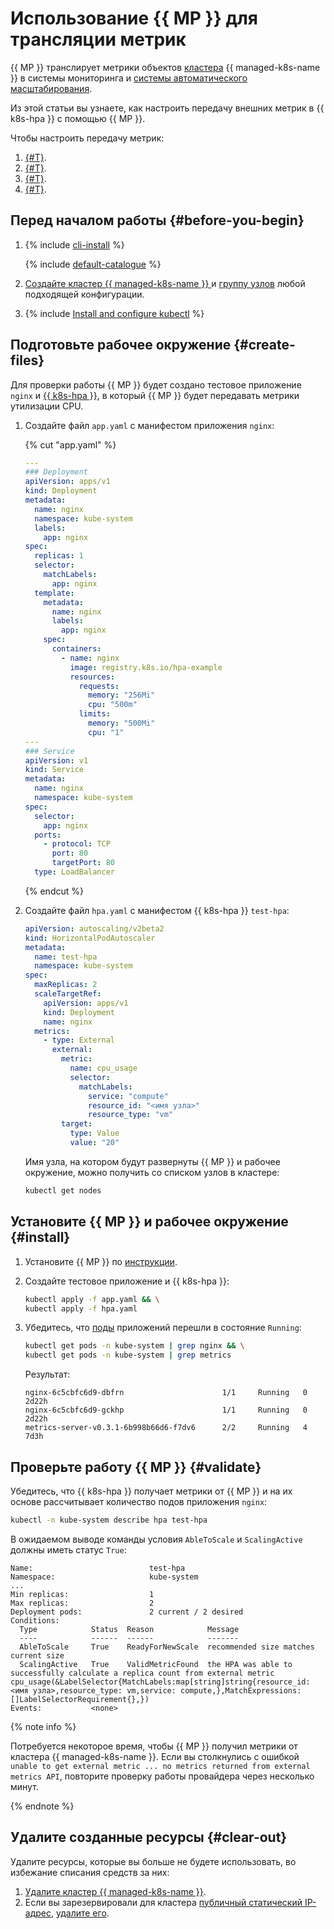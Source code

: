 # Использование {{ MP }} для трансляции метрик

{{ MP }} транслирует метрики объектов [кластера](../../concepts/index.md#kubernetes-cluster) {{ managed-k8s-name }} в системы мониторинга и [системы автоматического масштабирования](../../concepts/autoscale.md).

Из этой статьи вы узнаете, как настроить передачу внешних метрик в {{ k8s-hpa }} с помощью {{ MP }}.

Чтобы настроить передачу метрик:
1. [{#T}](#create-files).
1. [{#T}](#install).
1. [{#T}](#validate).
1. [{#T}](#clear-out).

## Перед началом работы {#before-you-begin}

1. {% include [cli-install](../../../_includes/cli-install.md) %}

   {% include [default-catalogue](../../../_includes/default-catalogue.md) %}

1. [Создайте кластер {{ managed-k8s-name }} ](../../../managed-kubernetes/operations/kubernetes-cluster/kubernetes-cluster-create.md) и [группу узлов](../../../managed-kubernetes/operations/node-group/node-group-create.md) любой подходящей конфигурации.

1. {% include [Install and configure kubectl](../../../_includes/managed-kubernetes/kubectl-install.md) %}

## Подготовьте рабочее окружение {#create-files}

Для проверки работы {{ MP }} будет создано тестовое приложение `nginx` и [{{ k8s-hpa }}](../../concepts/autoscale.md#hpa), в который {{ MP }} будет передавать метрики утилизации CPU.
1. Создайте файл `app.yaml` с манифестом приложения `nginx`:

   {% cut "app.yaml" %}

   ```yaml
   ---
   ### Deployment
   apiVersion: apps/v1
   kind: Deployment
   metadata:
     name: nginx
     namespace: kube-system
     labels:
       app: nginx
   spec:
     replicas: 1
     selector:
       matchLabels:
         app: nginx
     template:
       metadata:
         name: nginx
         labels:
           app: nginx
       spec:
         containers:
           - name: nginx
             image: registry.k8s.io/hpa-example
             resources:
               requests:
                 memory: "256Mi"
                 cpu: "500m"
               limits:
                 memory: "500Mi"
                 cpu: "1"
   ---
   ### Service
   apiVersion: v1
   kind: Service
   metadata:
     name: nginx
     namespace: kube-system
   spec:
     selector:
       app: nginx
     ports:
       - protocol: TCP
         port: 80
         targetPort: 80
     type: LoadBalancer
   ```

   {% endcut %}

1. Создайте файл `hpa.yaml` с манифестом {{ k8s-hpa }} `test-hpa`:

   ```yaml
   apiVersion: autoscaling/v2beta2
   kind: HorizontalPodAutoscaler
   metadata:
     name: test-hpa
     namespace: kube-system
   spec:
     maxReplicas: 2
     scaleTargetRef:
       apiVersion: apps/v1
       kind: Deployment
       name: nginx
     metrics:
       - type: External
         external:
           metric:
             name: cpu_usage
             selector:
               matchLabels:
                 service: "compute"
                 resource_id: "<имя узла>"
                 resource_type: "vm"
           target:
             type: Value
             value: "20"
   ```

   Имя узла, на котором будут развернуты {{ MP }} и рабочее окружение, можно получить со списком узлов в кластере:

   ```bash
   kubectl get nodes
   ```

## Установите {{ MP }} и рабочее окружение {#install}

1. Установите {{ MP }} по [инструкции](../../operations/applications/metrics-provider.md).
1. Создайте тестовое приложение и {{ k8s-hpa }}:

   ```bash
   kubectl apply -f app.yaml && \
   kubectl apply -f hpa.yaml
   ```

1. Убедитесь, что [поды](../../concepts/index.md#pod) приложений перешли в состояние `Running`:

   ```bash
   kubectl get pods -n kube-system | grep nginx && \
   kubectl get pods -n kube-system | grep metrics
   ```

   Результат:

   ```text
   nginx-6c5cbfc6d9-dbfrn                      1/1     Running   0          2d22h
   nginx-6c5cbfc6d9-gckhp                      1/1     Running   0          2d22h
   metrics-server-v0.3.1-6b998b66d6-f7dv6      2/2     Running   4          7d3h
   ```

## Проверьте работу {{ MP }} {#validate}

Убедитесь, что {{ k8s-hpa }} получает метрики от {{ MP }} и на их основе рассчитывает количество подов приложения `nginx`:

```bash
kubectl -n kube-system describe hpa test-hpa
```

В ожидаемом выводе команды условия `AbleToScale` и `ScalingActive` должны иметь статус `True`:

```text
Name:                          test-hpa
Namespace:                     kube-system
...
Min replicas:                  1
Max replicas:                  2
Deployment pods:               2 current / 2 desired
Conditions:
  Type            Status  Reason            Message
  ----            ------  ------            -------
  AbleToScale     True    ReadyForNewScale  recommended size matches current size
  ScalingActive   True    ValidMetricFound  the HPA was able to successfully calculate a replica count from external metric cpu_usage(&LabelSelector{MatchLabels:map[string]string{resource_id: <имя узла>,resource_type: vm,service: compute,},MatchExpressions:[]LabelSelectorRequirement{},})
Events:           <none>
```

{% note info %}

Потребуется некоторое время, чтобы {{ MP }} получил метрики от кластера {{ managed-k8s-name }}. Если вы столкнулись с ошибкой `unable to get external metric ... no metrics returned from external metrics API`, повторите проверку работы провайдера через несколько минут.

{% endnote %}

## Удалите созданные ресурсы {#clear-out}

Удалите ресурсы, которые вы больше не будете использовать, во избежание списания средств за них:

1. [Удалите кластер {{ managed-k8s-name }}](../../../managed-kubernetes/operations/kubernetes-cluster/kubernetes-cluster-delete.md).
1. Если вы зарезервировали для кластера [публичный статический IP-адрес](../../../vpc/concepts/address.md#public-addresses), [удалите его](../../../vpc/operations/address-delete.md).